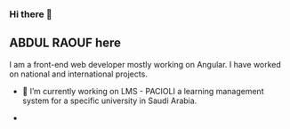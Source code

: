 ### Hi there 👋
## ABDUL RAOUF here
I am a front-end web developer mostly working on Angular. I have worked on national and international projects.

- 🔭 I’m currently working on LMS - PACIOLI a learning management system for a specific university in Saudi Arabia.

- 
<!--
**roficoder/roficoder** is a ✨ _special_ ✨ repository because its `README.md` (this file) appears on your GitHub profile.

Here are some ideas to get you started:

- 🔭 I’m currently working on ...
- 🌱 I’m currently learning ...
- 👯 I’m looking to collaborate on ...
- 🤔 I’m looking for help with ...
- 💬 Ask me about ...
- 📫 How to reach me: ...
- 😄 Pronouns: ...
- ⚡ Fun fact: ...
-->
